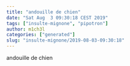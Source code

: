 ```yaml
---
title: "andouille de chien"
date: "Sat Aug  3 09:30:18 CEST 2019"
tags: ["insulte-mignone", "pipotron"]
author: m1ch3l
categories: ["generated"]
slug: "insulte-mignone/2019-08-03-09:30:18"
---
```


andouille de chien
